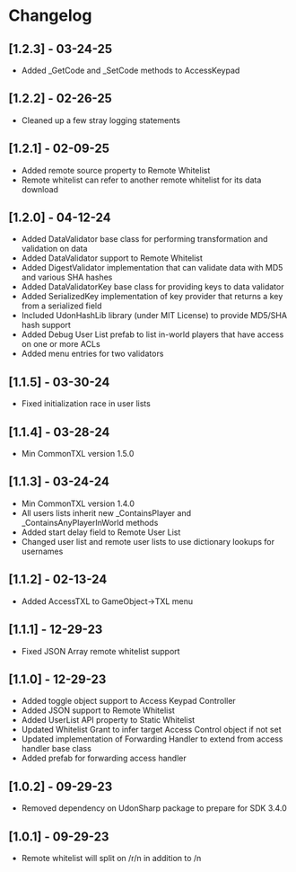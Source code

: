 # Changelog

## [1.2.3] - 03-24-25

- Added _GetCode and _SetCode methods to AccessKeypad

## [1.2.2] - 02-26-25

- Cleaned up a few stray logging statements

## [1.2.1] - 02-09-25

- Added remote source property to Remote Whitelist
- Remote whitelist can refer to another remote whitelist for its data download

## [1.2.0] - 04-12-24

- Added DataValidator base class for performing transformation and validation on data
- Added DataValidator support to Remote Whitelist
- Added DigestValidator implementation that can validate data with MD5 and various SHA hashes
- Added DataValidatorKey base class for providing keys to data validator
- Added SerializedKey implementation of key provider that returns a key from a serialized field
- Included UdonHashLib library (under MIT License) to provide MD5/SHA hash support
- Added Debug User List prefab to list in-world players that have access on one or more ACLs
- Added menu entries for two validators

## [1.1.5] - 03-30-24

- Fixed initialization race in user lists

## [1.1.4] - 03-28-24

- Min CommonTXL version 1.5.0

## [1.1.3] - 03-24-24

- Min CommonTXL version 1.4.0
- All users lists inherit new _ContainsPlayer and _ContainsAnyPlayerInWorld methods
- Added start delay field to Remote User List
- Changed user list and remote user lists to use dictionary lookups for usernames


## [1.1.2] - 02-13-24

- Added AccessTXL to GameObject->TXL menu

## [1.1.1] - 12-29-23

- Fixed JSON Array remote whitelist support

## [1.1.0] - 12-29-23

- Added toggle object support to Access Keypad Controller
- Added JSON support to Remote Whitelist
- Added UserList API property to Static Whitelist
- Updated Whitelist Grant to infer target Access Control object if not set
- Updated implementation of Forwarding Handler to extend from access handler base class
- Added prefab for forwarding access handler

## [1.0.2] - 09-29-23

- Removed dependency on UdonSharp package to prepare for SDK 3.4.0

## [1.0.1] - 09-29-23

- Remote whitelist will split on /r/n in addition to /n


